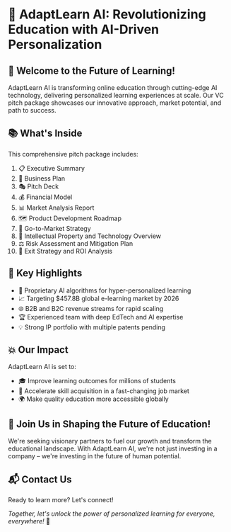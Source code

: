# 🚀 AdaptLearn AI: Revolutionizing Education with AI-Driven Personalization

## 🌟 Welcome to the Future of Learning!

AdaptLearn AI is transforming online education through cutting-edge AI technology, delivering personalized learning experiences at scale. Our VC pitch package showcases our innovative approach, market potential, and path to success.

## 📚 What's Inside

This comprehensive pitch package includes:

1. 📋 Executive Summary
2. 💼 Business Plan
3. 🎭 Pitch Deck
4. 💰 Financial Model
5. 📊 Market Analysis Report
6. 🗺️ Product Development Roadmap
7. 🎯 Go-to-Market Strategy
8. 🧠 Intellectual Property and Technology Overview
9. ⚖️ Risk Assessment and Mitigation Plan
10. 🏁 Exit Strategy and ROI Analysis

## 🔑 Key Highlights

- 🤖 Proprietary AI algorithms for hyper-personalized learning
- 📈 Targeting $457.8B global e-learning market by 2026
- 🌐 B2B and B2C revenue streams for rapid scaling
- 🏆 Experienced team with deep EdTech and AI expertise
- 💡 Strong IP portfolio with multiple patents pending

## 💥 Our Impact

AdaptLearn AI is set to:
- 🎓 Improve learning outcomes for millions of students
- 🚀 Accelerate skill acquisition in a fast-changing job market
- 🌍 Make quality education more accessible globally

## 🤝 Join Us in Shaping the Future of Education!

We're seeking visionary partners to fuel our growth and transform the educational landscape. With AdaptLearn AI, we're not just investing in a company – we're investing in the future of human potential.

## 📬 Contact Us

Ready to learn more? Let's connect!

*Together, let's unlock the power of personalized learning for everyone, everywhere!* 🌟
